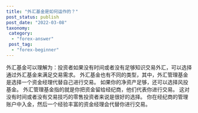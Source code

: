 ```yaml
---
title: "外汇基金是如何运作的？"
post_status: publish
post_date: "2022-03-08"
taxonomy:
 category: 
  - "forex-answer"
 post_tag: 
  - "forex-beginner"
---
```


外汇基金可以理解为：投资者如果没有时间或者没有足够知识交易外汇，可以选择通过外汇基金来满足交易需求。 外汇基金也有不同的类型，其中，外汇管理基金是选择一个资金经理代替自己进行交易。 如果你的净资产足够，还可以选择风投基金。 外汇管理基金指的就是你把资金留给经纪商，他们代表你进行交易。 这对没有时间或者没有交易技巧的零售投资者来说是很好的选择。 你在经纪商的管理账户中入金，然后一个经验丰富的资金经理会代替你进行交易。

